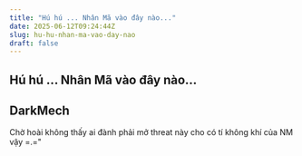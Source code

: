 ```yaml
---
title: "Hú hú ... Nhân Mã vào đây nào..."
date: 2025-06-12T09:24:44Z
slug: hu-hu-nhan-ma-vao-day-nao
draft: false
---
```


## Hú hú ... Nhân Mã vào đây nào...

## DarkMech

Chờ hoài không thấy ai đành phải mở  threat này cho có tí không khí của NM vậy =.="